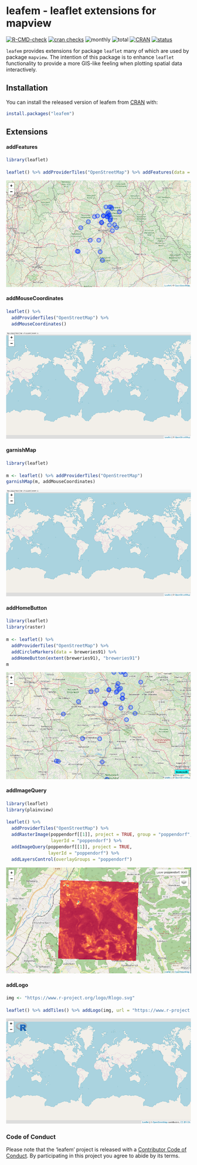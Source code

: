 
<!-- README.md is generated from README.Rmd. Please edit that file -->

# leafem - leaflet extensions for mapview

<!-- badges: start -->

[![R-CMD-check](https://github.com/r-spatial/leafem/workflows/R-CMD-check/badge.svg)](https://github.com/r-spatial/leafem/actions)
[![cran
checks](https://badges.cranchecks.info/worst/leafem.svg)](https://cran.r-project.org/web/checks/check_results_leafem.html)
![monthly](http://cranlogs.r-pkg.org/badges/leafem)
![total](http://cranlogs.r-pkg.org/badges/grand-total/leafem)
[![CRAN](http://www.r-pkg.org/badges/version/leafem?color=009999)](https://cran.r-project.org/package=leafem)
[![status](https://tinyverse.netlify.com/badge/leafem)](https://CRAN.R-project.org/package=leafem)
<!-- badges: end -->

`leafem` provides extensions for package `leaflet` many of which are
used by package `mapview`. The intention of this package is to enhance
`leaflet` functionality to provide a more GIS-like feeling when plotting
spatial data interactively.

## Installation

You can install the released version of leafem from
[CRAN](https://CRAN.R-project.org) with:

``` r
install.packages("leafem")
```

## Extensions

#### addFeatures

``` r
library(leaflet)

leaflet() %>% addProviderTiles("OpenStreetMap") %>% addFeatures(data = breweries91)
```

![](man/figures/README-features.png)

#### addMouseCoordinates

``` r
leaflet() %>%
  addProviderTiles("OpenStreetMap") %>%
  addMouseCoordinates()
```

![](man/figures/README-garnish.png)

#### garnishMap

``` r
library(leaflet)

m <- leaflet() %>% addProviderTiles("OpenStreetMap")
garnishMap(m, addMouseCoordinates)
```

![](man/figures/README-garnish.png)

#### addHomeButton

``` r
library(leaflet)
library(raster)

m <- leaflet() %>%
  addProviderTiles("OpenStreetMap") %>%
  addCircleMarkers(data = breweries91) %>%
  addHomeButton(extent(breweries91), "breweries91")
m
```

![](man/figures/README-home.png)

#### addImageQuery

``` r
library(leaflet)
library(plainview)

leaflet() %>%
  addProviderTiles("OpenStreetMap") %>%
  addRasterImage(poppendorf[[1]], project = TRUE, group = "poppendorf",
                 layerId = "poppendorf") %>%
  addImageQuery(poppendorf[[1]], project = TRUE,
                layerId = "poppendorf") %>%
  addLayersControl(overlayGroups = "poppendorf")
```

![](man/figures/README-query.png)

#### addLogo

``` r
img <- "https://www.r-project.org/logo/Rlogo.svg"

leaflet() %>% addTiles() %>% addLogo(img, url = "https://www.r-project.org/logo/")
```

![](man/figures/README-logo.png)

### Code of Conduct

Please note that the ‘leafem’ project is released with a [Contributor
Code of
Conduct](https://github.com/r-spatial/leafem/blob/master/CODE_OF_CONDUCT.md).
By participating in this project you agree to abide by its terms.
